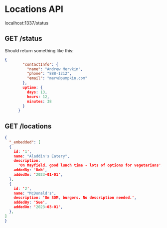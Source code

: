 # Locations API

localhost:1337/status

## GET /status

Should return something like this:


```json
{
        "contactInfo": {
          "name": "Andrew Mervkin",
          "phone": "888-1212",
          "email": "merv@pumpkin.com"
        },
        uptime: {
          days: 13,
          hours: 12,
          minutes: 38
        }
      }
```

## GET /locations

```json
{
  "_embedded": [
  {
    id: '1',
    name: "Aladdin's Eatery",
    description:
      'On Mayfield, good lunch time - lots of options for vegetarians',
    addedBy: 'Bob',
    addedOn: '2023-01-01',
  },
  {
    id: '2',
    name: "McDonald's",
    description: 'On SOM, burgers. No description needed.',
    addedBy: 'Sue',
    addedOn: '2023-03-01',
  },
]
}


```